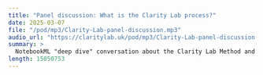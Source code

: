 ```yaml
---
title: "Panel discussion: What is the Clarity Lab process?"
date: 2025-03-07
file: "/pod/mp3/Clarity-Lab-panel-discussion.mp3"
audio_url: "https://claritylab.uk/pod/mp3/Clarity-Lab-panel-discussion.mp3"
summary: >
  NotebookML "deep dive" conversation about the Clarity Lab Method and how it builds on existing design thinking and change frameworks. They explain it so much better than we can! Well worth a listen as they drill super-deep into all the key issues around problem-space hacking.
length: 15050753
---
```


<!-- ffmpeg -i Clarity-Lab-panel-discussion.wav -ac 2 -b:a 128k -ar 44100 output.mp3 -->

